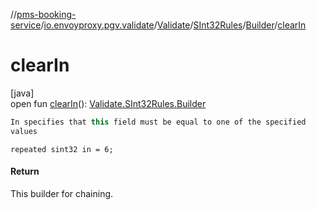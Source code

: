 //[pms-booking-service](../../../../../index.md)/[io.envoyproxy.pgv.validate](../../../index.md)/[Validate](../../index.md)/[SInt32Rules](../index.md)/[Builder](index.md)/[clearIn](clear-in.md)

# clearIn

[java]\
open fun [clearIn](clear-in.md)(): [Validate.SInt32Rules.Builder](index.md)

```kotlin
In specifies that this field must be equal to one of the specified
values

```
`repeated sint32 in = 6;`

#### Return

This builder for chaining.